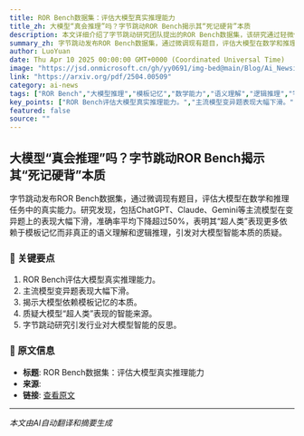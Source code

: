 ```yaml
---
title: ROR Bench数据集：评估大模型真实推理能力
title_zh: 大模型“真会推理”吗？字节跳动ROR Bench揭示其“死记硬背”本质
description: 本文详细介绍了字节跳动研究团队提出的ROR Bench数据集，该研究通过轻微修改标准题目创建变异题，揭示了主流大模型在数学和推理任务上的表现大多基于模板记忆而非真正的语义理解与逻辑推理能力。
summary_zh: 字节跳动发布ROR Bench数据集，通过微调现有题目，评估大模型在数学和推理任务中的真实能力。研究发现，包括ChatGPT、Claude、Gemini等主流模型在变异题上的表现大幅下滑，准确率平均下降超过50%，表明其“超人类”表现更多依赖于模板记忆而非真正的语义理解和逻辑推理，引发对大模型智能本质的质疑。
author: LuoYuan
date: Thu Apr 10 2025 00:00:00 GMT+0000 (Coordinated Universal Time)
image: "https://jsd.onmicrosoft.cn/gh/yy0691/img-bed@main/Blog/Ai_Newsimg_v3_02l1_dc80573f-377c-4b5d-9d9b-fa83f0af041g.jpg"
link: "https://arxiv.org/pdf/2504.00509"
category: ai-news
tags: ["ROR Bench","大模型推理","模板记忆","数学能力","语义理解","逻辑推理","字节跳动","评测基准","多模态评估"]
key_points: ["ROR Bench评估大模型真实推理能力。","主流模型变异题表现大幅下滑。","揭示大模型依赖模板记忆的本质。","质疑大模型“超人类”表现的智能来源。","字节跳动研究引发行业对大模型智能的反思。"]
featured: false
source: ""
---
```


## 大模型“真会推理”吗？字节跳动ROR Bench揭示其“死记硬背”本质

字节跳动发布ROR Bench数据集，通过微调现有题目，评估大模型在数学和推理任务中的真实能力。研究发现，包括ChatGPT、Claude、Gemini等主流模型在变异题上的表现大幅下滑，准确率平均下降超过50%，表明其“超人类”表现更多依赖于模板记忆而非真正的语义理解和逻辑推理，引发对大模型智能本质的质疑。

### 🔑 关键要点
1. ROR Bench评估大模型真实推理能力。
2. 主流模型变异题表现大幅下滑。
3. 揭示大模型依赖模板记忆的本质。
4. 质疑大模型“超人类”表现的智能来源。
5. 字节跳动研究引发行业对大模型智能的反思。


### 📰 原文信息
- **标题**: ROR Bench数据集：评估大模型真实推理能力
- **来源**: 
- **链接**: [查看原文](https://arxiv.org/pdf/2504.00509)

---
*本文由AI自动翻译和摘要生成*
